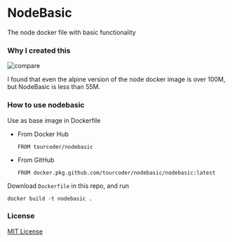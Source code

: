 NodeBasic
======

The node docker file with basic functionality

### Why I created this

![compare](https://user-images.githubusercontent.com/535675/182006100-8ba27fed-4817-48c5-8476-3da0f0464dd5.png)

I found that even the alpine version of the node docker image is over 100M, but NodeBasic is less than 55M.

### How to use nodebasic

Use as base image in Dockerfile

- From Docker Hub

  ```
  FROM tourcoder/nodebasic
  ```

- From GitHub 

  ```
  FROM docker.pkg.github.com/tourcoder/nodebasic/nodebasic:latest
  ```

Download `Dockerfile` in this repo, and run

```
docker build -t nodebasic .
```

### License

[MIT License](LICENSE)
